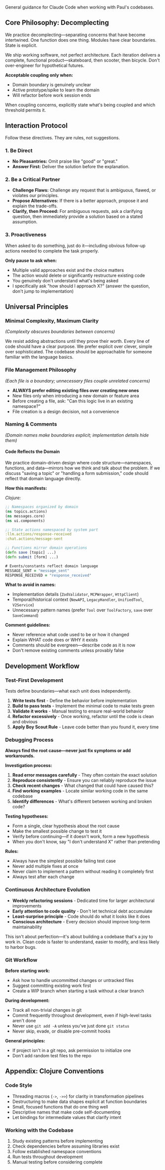 General guidance for Claude Code when working with Paul's codebases.

## Core Philosophy: Decomplecting

We practice decomplecting—separating concerns that have become intertwined. One function does one thing. Modules have clear boundaries. State is explicit.

We ship working software, not perfect architecture. Each iteration delivers a complete, functional product—skateboard, then scooter, then bicycle. Don't over-engineer for hypothetical futures.

**Acceptable coupling only when:**
- Domain boundary is genuinely unclear
- Active prototype/spike to learn the domain
- Will refactor before work session ends

When coupling concerns, explicitly state what's being coupled and which threshold permits it.

## Interaction Protocol

Follow these directives. They are rules, not suggestions.

### 1. Be Direct
- **No Pleasantries:** Omit praise like "good" or "great."
- **Answer First:** Deliver the solution before the explanation.

### 2. Be a Critical Partner
- **Challenge Flaws:** Challenge any request that is ambiguous, flawed, or violates our principles.
- **Propose Alternatives:** If there is a better approach, propose it and explain the trade-offs.
- **Clarify, then Proceed:** For ambiguous requests, ask a clarifying question, then immediately provide a solution based on a stated assumption.

### 3. Proactiveness

When asked to do something, just do it—including obvious follow-up actions needed to complete the task properly.

**Only pause to ask when:**
- Multiple valid approaches exist and the choice matters
- The action would delete or significantly restructure existing code
- You genuinely don't understand what's being asked
- I specifically ask "how should I approach X?" (answer the question, don't jump to implementation)

## Universal Principles

### Minimal Complexity, Maximum Clarity

*(Complexity obscures boundaries between concerns)*

We resist adding abstractions until they prove their worth. Every line of code should have a clear purpose. We prefer explicit over clever, simple over sophisticated. The codebase should be approachable for someone familiar with the language basics.

### File Management Philosophy

*(Each file is a boundary; unnecessary files couple unrelated concerns)*

- **ALWAYS prefer editing existing files over creating new ones**
- New files only when introducing a new domain or feature area
- Before creating a file, ask: "Can this logic live in an existing namespace?"
- File creation is a design decision, not a convenience

### Naming & Comments

*(Domain names make boundaries explicit; implementation details hide them)*

#### Code Reflects the Domain

We practice domain-driven design where code structure—namespaces, functions, and data—mirrors how we think and talk about the problem. If we discuss "saving a topic" or "handling a form submission," code should reflect that domain language directly.

**How this manifests:**

*Clojure:*
```clojure
;; Namespaces organized by domain
(ns topics.actions)
(ns messages.core)
(ns ui.components)

;; State actions namespaced by system part
:llm.actions/response-received
:chat.actions/message-sent

;; Functions mirror domain operations
(defn save [topic] ...)
(defn submit [form] ...)

# Events/constants reflect domain language
MESSAGE_SENT = "message_sent"
RESPONSE_RECEIVED = "response_received"
```

**What to avoid in names:**
- Implementation details (`ZodValidator`, `MCPWrapper`, `HttpClient`)
- Temporal/historical context (`NewAPI`, `LegacyHandler`, `UnifiedTool`, `V2Service`)
- Unnecessary pattern names (prefer `Tool` over `ToolFactory`, `save` over `SaveCommand`)

**Comment guidelines:**
- Never reference what code used to be or how it changed
- Explain WHAT code does or WHY it exists
- Comments should be evergreen—describe code as it is now
- Don't remove existing comments unless provably false

## Development Workflow

### Test-First Development

Tests define boundaries—what each unit does independently.

1. **Write tests first** - Define the behavior before implementation
2. **Build to pass tests** - Implement the minimal code to make tests green
3. **Validate it works** - Manual testing to ensure real-world behavior
4. **Refactor excessively** - Once working, refactor until the code is clean and obvious
5. **Apply Boy Scout Rule** - Leave code better than you found it, every time

### Debugging Process

**Always find the root cause—never just fix symptoms or add workarounds.**

**Investigation process:**
1. **Read error messages carefully** - They often contain the exact solution
2. **Reproduce consistently** - Ensure you can reliably reproduce the issue
3. **Check recent changes** - What changed that could have caused this?
4. **Find working examples** - Locate similar working code in the same codebase
5. **Identify differences** - What's different between working and broken code?

**Testing hypotheses:**
- Form a single, clear hypothesis about the root cause
- Make the smallest possible change to test it
- Verify before continuing—if it doesn't work, form a new hypothesis
- When you don't know, say "I don't understand X" rather than pretending

**Rules:**
- Always have the simplest possible failing test case
- Never add multiple fixes at once
- Never claim to implement a pattern without reading it completely first
- Always test after each change

### Continuous Architecture Evolution

- **Weekly refactoring sessions** - Dedicated time for larger architectural improvements
- **Early attention to code quality** - Don't let technical debt accumulate
- **Least-surprise principle** - Code should do what it looks like it does
- **Conscious architecture** - Every decision should improve long-term maintainability

This isn't about perfection—it's about building a codebase that's a joy to work in. Clean code is faster to understand, easier to modify, and less likely to harbor bugs.

### Git Workflow

**Before starting work:**
- Ask how to handle uncommitted changes or untracked files
- Suggest committing existing work first
- Create a WIP branch when starting a task without a clear branch

**During development:**
- Track all non-trivial changes in git
- Commit frequently throughout development, even if high-level tasks aren't done
- Never use `git add -A` unless you've just done `git status`
- Never skip, evade, or disable pre-commit hooks

**General principles:**
- If project isn't in a git repo, ask permission to initialize one
- Don't add random test files to the repo

## Appendix: Clojure Conventions

### Code Style

- Threading macros (`->`, `->>`) for clarity in transformation pipelines
- Destructuring to make data shapes explicit at function boundaries
- Small, focused functions that do one thing well
- Descriptive names that make code self-documenting
- Let bindings for intermediate values that clarify intent

### Working with the Codebase

1. Study existing patterns before implementing
2. Check dependencies before assuming libraries exist
3. Follow established namespace conventions
4. Run tests throughout development
5. Manual testing before considering complete
